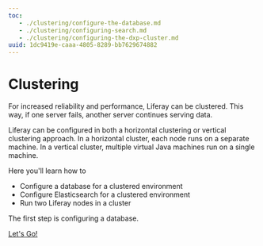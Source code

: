 ```yaml
---
toc:
   - ./clustering/configure-the-database.md
   - ./clustering/configuring-search.md
   - ./clustering/configuring-the-dxp-cluster.md
uuid: 1dc9419e-caaa-4805-8289-bb7629674882
---
```

# Clustering

For increased reliability and performance, Liferay can be clustered. This way, if one server fails, another server continues serving data. 

Liferay can be configured in both a horizontal clustering or vertical clustering approach. In a horizontal cluster, each node runs on a separate machine. In a vertical cluster, multiple virtual Java machines run on a single machine.

Here you'll learn how to

* Configure a database for a clustered environment
* Configure Elasticsearch for a clustered environment
* Run two Liferay nodes in a cluster

The first step is configuring a database.

[Let's Go!](./clustering/configuring-the-database.md)
